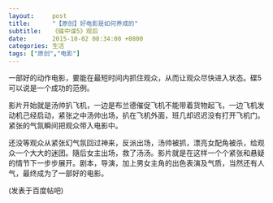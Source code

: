 ```yaml
---
layout:     post
title:      "【原创】好电影是如何养成的"
subtitle:   《碟中谍5》观后
date:       2015-10-02 08:34:00 +0800
categories: 生活
tags: ["原创","电影"]
---
```

一部好的动作电影，要能在最短时间内抓住观众，从而让观众尽快进入状态。碟5可以说是一个成功的范例。

影片开始就是汤帅扒飞机，一边是布兰德催促飞机不能带着货物起飞，一边飞机发动机己经启动，紧张之中汤帅出场，扒在飞机外面，班几却迟迟没有打开飞机门。紧张的气氛瞬间把观众带入电影中。

还没等观众从紧张幻气氛回过神来，反派出场，汤帅被抓，漂亮女配角被杀，给观众一个大大的迷团。隨后女主出场，救了汤汤。影片就是在这样一个个紧张和悬疑的情节下一步步展开。剧本，导演，加上男女主角的出色表演及气质，当然还有人气，最终成为了一部好的电影。

(发表于百度帖吧)
